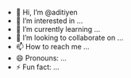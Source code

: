 - 👋 Hi, I’m @aditiyen
- 👀 I’m interested in ...
- 🌱 I’m currently learning ...
- 💞️ I’m looking to collaborate on ...
- 📫 How to reach me ...
- 😄 Pronouns: ...
- ⚡ Fun fact: ...

<!---
aditiyen/aditiyen is a ✨ special ✨ repository because its `README.md` (this file) appears on your GitHub profile.
You can click the Preview link to take a look at your changes.
--->
